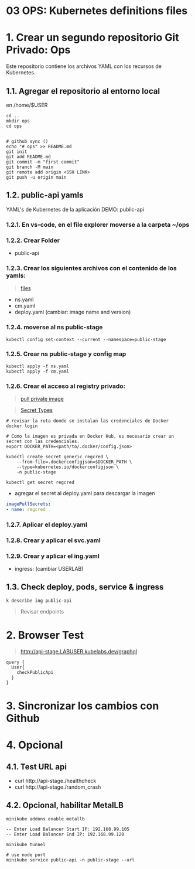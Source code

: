 
# 03 OPS: Kubernetes definitions files <!-- omit in toc -->

# 1. Crear un segundo repositorio Git Privado: Ops
Este repositorio contiene los archivos YAML con los recursos de Kubernetes.

## 1.1. Agregar el repositorio al entorno local
en /home/$USER

```
cd ..
mkdir ops
cd ops


# github sync ()
echo "# ops" >> README.md
git init
git add README.md
git commit -m "first commit"
git branch -M main
git remote add origin <SSH LINK>
git push -u origin main
```

## 1.2. public-api yamls
YAML's de Kubernetes de la aplicación DEMO: public-api

### 1.2.1. En vs-code, en el file explorer moverse a la carpeta ~/ops

### 1.2.2. Crear Folder
- public-api

### 1.2.3. Crear los siguientes archivos con el contenido de los yamls:

>[files](./assets/apps-files/public-api/)

- ns.yaml
- cm.yaml
- deploy.yaml (cambiar: image name and version)

### 1.2.4. moverse al ns public-stage
```
kubectl config set-context --current --namespace=public-stage
```

### 1.2.5. Crear ns public-stage y config map
```
kubectl apply -f ns.yaml
kubectl apply -f cm.yaml
```


### 1.2.6. Crear el acceso al registry privado:

> [pull private image](https://kubernetes.io/docs/tasks/configure-pod-container/pull-image-private-registry/)

> [Secret Types](https://kubernetes.io/docs/concepts/configuration/secret/#secret-types)
```vim
# revisar la ruta donde se instalan las credenciales de Docker
docker login

# Como la imagen es privada en Docker Hub, es necesario crear un secret con las credenciales.
export DOCKER_PATH=<path/to/.docker/config.json>

kubectl create secret generic regcred \
    --from-file=.dockerconfigjson=$DOCKER_PATH \
    --type=kubernetes.io/dockerconfigjson \
    -n public-stage

kubectl get secret regcred
```

- agregar el secret al deploy.yaml para descargar la imagen
```yaml
imagePullSecrets:
- name: regcred
```
### 1.2.7. Aplicar el deploy.yaml
### 1.2.8. Crear y aplicar el svc.yaml
### 1.2.9. Crear y aplicar el ing.yaml

- ingress: (cambiar USERLAB)

## 1.3. Check deploy, pods, service & ingress

```
k describe ing public-api
```
> Revisar endpoints

# 2. Browser Test
> http://api-stage.LABUSER.kubelabs.dev/graphql

```gql
query {
  User{
    checkPublicApi
  }
}
```

# 3. Sincronizar los cambios con Github

# 4. Opcional
## 4.1. Test URL api
- curl http://api-stage.<DOMAIN>/healthcheck
- curl http://api-stage.<DOMAIN>/random_crash

## 4.2. Opcional, habilitar MetalLB
```
minikube addons enable metallb

-- Enter Load Balancer Start IP: 192.168.99.105
-- Enter Load Balancer End IP: 192.168.99.120

minikube tunnel

# use node port
minikube service public-api -n public-stage --url
```
